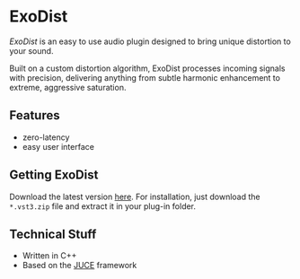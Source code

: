 # ExoDist

*ExoDist* is an easy to use audio plugin
designed to bring unique distortion to your sound.

Built on a custom distortion algorithm,
ExoDist processes incoming signals with precision,
delivering anything from subtle harmonic enhancement to extreme,
aggressive saturation.

## Features

- zero-latency
- easy user interface

## Getting ExoDist

Download the latest version [here](https://github.com/arcathrax/ExoDist/releases).
For installation, just download the `*.vst3.zip` file and extract it in your plug-in folder.

## Technical Stuff

- Written in C++
- Based on the [JUCE](https://juce.com) framework
